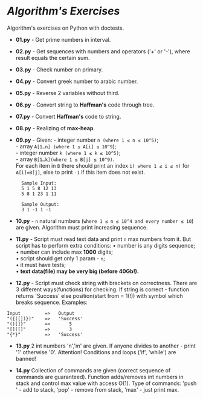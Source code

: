 *Algorithm's Exercises*
=================

Algorithm's exercises on Python with doctests.

- **01.py** - Get prime numbers in interval.

- **02.py** - Get sequences with numbers and operators ('+' or '-'), where result equals the certain sum.

- **03.py** - Check number on primary.

- **04.py** - Convert greek number to arabic number.

- **05.py** - Reverse 2 variables without third.

- **06.py** - Convert string to **Haffman's** code through tree.

- **07.py** - Convert **Haffman's** code to string.

- **08.py** - Realizing of **max-heap**.

- **09.py** - Given:
        - integer number `n (where 1 ≤ n ≤ 10^5)`;  
        - array `A[1…n] (where 1 ≤ A[i] ≤ 10^9`);  
        - integer number `k (where 1 ≤ k ≤ 10^5)`;  
        - array `B[1…k](where 1 ≤ B[j] ≤ 10^9)`.  
        For each item in `B` there should print an index `i( where 1 ≤ i ≤ n)` for `A[i]=B[j]`, else to print `-1`
        if this item does not exist.

        Sample Input:
        5 1 5 8 12 13
        5 8 1 23 1 11
        
        Sample Output:
        3 1 -1 1 -1

- **10.py** - `n` natural numbers (`where 1 ≤ n ≤ 10^4 and every number ≤ 10`) are given.
Algorithm must print increasing sequence.

- **11.py** -
    Script must read text data and print `n` max numbers from it.
    But script has to perform extra conditions:
     • number is any digits sequence;  
     • number can include max **1000** digits;  
     • script should get only 1 param - `n`;  
     • it must have tests;  
     • **text data(file) may be very big (before 40Gb!).**

- **12.py** -
Script must check string with brackets on correctness.
There are 3 different ways(functions) for checking.
If string is correct - function returns 'Success'
else position(start from = 1(!)) with symbol which breaks sequence.
Examples:

```
Input         =>   Output
"({([])})"    =>   'Success'
"()[]}"       =>       5
"[]([]"       =>       3
"{*}"         =>   'Success'
```

- **13.py**
2 int numbers 'n','m' are given.
If anyone divides to another - print '1' otherwise '0'.
Attention! Conditions and loops ('if', 'while') are banned!

- **14.py**
Collection of commands are given (correct sequence of commands are guaranteed).
Function adds/removes int numbers in stack and control max value with access O(1).
Type of commands:
'push <num>' - add to stack,
'pop' - remove from stack,
'max' - just print max.
